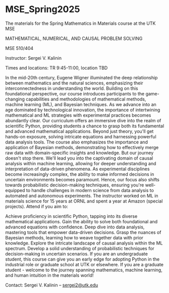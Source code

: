 # MSE_Spring2025

The materials for the Spring Mathematics in Materials course at the UTK MSE

MATHEMATICAL, NUMERICAL, AND CAUSAL PROBLEM SOLVING

MSE 510/404

Instructor: Sergei V. Kalinin

Times and locations: TR 9:45-11:00, location TBD

In the mid-20th century, Eugene Wigner illuminated the deep relationship between mathematics and the natural sciences, emphasizing their interconnectedness in understanding the world. Building on this foundational perspective, our course introduces participants to the game-changing capabilities and methodologies of mathematical methods, machine learning (ML), and Bayesian techniques. As we advance into an age dominated by technological innovation, the importance of intertwining mathematical and ML strategies with experimental practices becomes abundantly clear. Our curriculum offers an immersive dive into the realm of scientific Python, providing students a chance to grasp both its fundamental and advanced mathematical applications. Beyond just theory, you'll get hands-on exposure, solving intricate equations and harnessing powerful data analysis tools. The course also emphasizes the importance and application of Bayesian methods, demonstrating how to effectively merge raw data with domain-specific insights and knowledge. But our journey doesn't stop there. We'll lead you into the captivating domain of causal analysis within machine learning, allowing for deeper understanding and interpretation of data-driven phenomena. As experimental disciplines become increasingly complex, the ability to make informed decisions in uncertain environments becomes paramount. Hence, our focus also shifts towards probabilistic decision-making techniques, ensuring you're well-equipped to handle challenges in modern science from data analysis to automated and autonomous experiments. The instructor worked on ML in materials science for 15 years at ORNL and spent a year at Amazon (special projects). Attend if you aim to:

Achieve proficiency in scientific Python, tapping into its diverse mathematical applications.
Gain the ability to solve both foundational and advanced equations with confidence.
Deep dive into data analysis, mastering tools that empower data-driven decisions.
Grasp the nuances of Bayesian methods, learning how to weave together data with prior knowledge.
Explore the intricate landscape of causal analysis within the ML spectrum.
Develop a solid understanding of probabilistic techniques for decision-making in uncertain scenarios.
If you are an undergraduate student, this course can give you an early edge for adopting Python in the industrial role or graduate school at UTK or elsewhere. If you are a graduate student - welcome to the journey spanning mathematics, machine learning, and human intuition in the materials world!

Contact: Sergei V. Kalinin – sergei2@utk.edu
